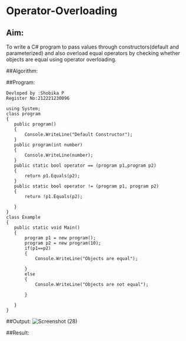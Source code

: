 # Operator-Overloading

## Aim:
 To write a C# program to pass values through constructors(default and parameterized) and also overload equal operators by checking whether objects are equal using operator overloading. 
 
 ##Algorithm:
 
 
 
 ##Program:
 ```
 Devloped by :Shobika P
 Register No:212221230096

 using System;
class program
{
    public program()
    {
        Console.WriteLine("Default Constructor");
    }
    public program(int number)
    {
        Console.WriteLine(number);
    }
    public static bool operator == (program p1,program p2)
    {
        return p1.Equals(p2);
    }
    public static bool operator != (program p1, program p2)
    {
        return !p1.Equals(p2);

    }
}
class Example
{
    public static void Main()
    {
        program p1 = new program();
        program p2 = new program(10);
        if(p1==p2)
        {
            Console.WriteLine("Objects are equal");

        }
        else
        {
            Console.WriteLine("Objects are not equal");

        }

    }
}
 ```
 
 
 ##Output:
 ![Screenshot (28)](https://user-images.githubusercontent.com/94508142/236787400-4c82987d-8f21-4678-9964-0480e3dd7e6e.png)

 
 
 ##Result:
